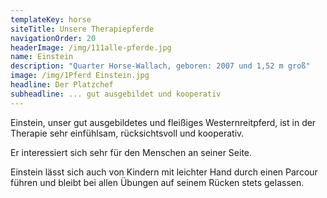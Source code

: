 ```yaml
---
templateKey: horse
siteTitle: Unsere Therapiepferde
navigationOrder: 20
headerImage: /img/111alle-pferde.jpg
name: Einstein
description: "Quarter Horse-Wallach, geboren: 2007 und 1,52 m groß"
image: /img/1Pferd Einstein.jpg
headline: Der Platzchef
subheadline: ... gut ausgebildet und kooperativ
---
```

Einstein, unser gut ausgebildetes und fleißiges Westernreitpferd, ist in der Therapie sehr einfühlsam, rücksichtsvoll und kooperativ. 

Er interessiert sich sehr für den Menschen an seiner Seite. 

Einstein lässt sich auch von Kindern mit leichter Hand durch einen Parcour führen und bleibt bei allen Übungen auf seinem Rücken stets gelassen.
